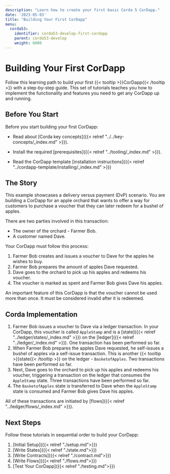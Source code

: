```yaml
---
description: "Learn how to create your first basic Corda 5 CorDapp."
date: '2023-05-03'
title: "Building Your First CorDapp"
menu:
  corda53:
    identifier: corda53-develop-first-cordapp
    parent: corda53-develop
    weight: 6000
---
```


# Building Your First CorDapp

Follow this learning path to build your first {{< tooltip >}}CorDapp{{< /tooltip >}} with a step-by-step guide. This set of tutorials teaches you how to implement the functionality and features you need to get any CorDapp up and running.

## Before You Start

Before you start building your first CorDapp:

- Read about [Corda key concepts]({{< relref "../../key-concepts/_index.md" >}}).
- Install the required [prerequisites]({{< relref "../tooling/_index.md" >}}).

- Read the CorDapp template [installation instructions]({{< relref "../cordapp-template/installing/_index.md" >}})

## The Story

This example showcases a delivery versus payment (DvP) scenario. You are building a CorDapp for an apple orchard that wants to offer a way for customers to purchase a voucher that they can later redeem for a bushel of apples.

There are two parties involved in this transaction:

- The owner of the orchard - Farmer Bob.
- A customer named Dave.

Your CorDapp must follow this process:

1. Farmer Bob creates and issues a voucher to Dave for the apples he wishes to buy.
2. Farmer Bob prepares the amount of apples Dave requested.
3. Dave goes to the orchard to pick up his apples and redeems his voucher.
4. The voucher is marked as spent and Farmer Bob gives Dave his apples.

An important feature of this CorDapp is that the voucher cannot be used more than once. It must be considered invalid after it is redeemed.

## Corda Implementation

1. Farmer Bob issues a voucher to Dave via a ledger transaction. In your CorDapp, this voucher is called `AppleStamp` and is a [state]({{< relref "../ledger/states/_index.md" >}}) on the [ledger]({{< relref "../ledger/_index.md" >}}). One transaction has been performed so far.
2. When Farmer Bob prepares the apples Dave requested, he self-issues a bushel of apples via a self-issue transaction. This is another {{< tooltip >}}state{{< /tooltip >}} on the ledger - `BasketofApples`. Two transactions have been performed so far.
3. Next, Dave goes to the orchard to pick up his apples and redeems his voucher, triggering a transaction on the ledger that consumes the `AppleStamp` state. Three transactions have been performed so far.
4. The `BasketofApples` state is transferred to Dave when the `AppleStamp` state is consumed and Farmer Bob gives Dave his apples.

All of these transactions are initiated by [flows]({{< relref "../ledger/flows/_index.md" >}}).

## Next Steps

Follow these tutorials in sequential order to build your CorDapp:

1. [Initial Setup]({{< relref "./setup.md">}})
2. [Write States]({{< relref "./state.md">}})
3. [Write Contracts]({{< relref "./contract.md">}})
4. [Write Flows]({{< relref "./flows.md">}})
5. [Test Your CorDapp]({{< relref "./testing.md">}})
